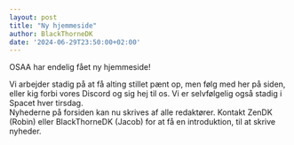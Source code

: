 ```yaml
---
layout: post
title: "Ny hjemmeside"
author: BlackThorneDK
date: '2024-06-29T23:50:00+02:00'
---
```


OSAA har endelig fået ny hjemmeside!

Vi arbejder stadig på at få alting stillet pænt op, men følg med her på siden, eller kig forbi vores Discord og sig hej til os.
Vi er selvfølgelig også stadig i Spacet hver tirsdag.  
Nyhederne på forsiden kan nu skrives af alle redaktører. Kontakt ZenDK (Robin) eller BlackThorneDK (Jacob) for at få en introduktion, til at skrive nyheder.